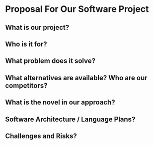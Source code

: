 # Proposal For Our Software Project

## What is our project?

## Who is it for?

## What problem does it solve?

## What alternatives are available? Who are our competitors?

## What is the novel in our approach?

## Software Architecture / Language Plans?

## Challenges and Risks?
